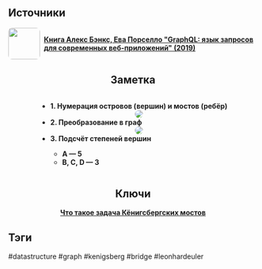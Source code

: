 <h2 align="left">Источники</h2>
<div style="text-align: left">
	<ul style="padding: 0; list-style-type: none; display: flex; flex-direction: column; align-items: left;">
		<li style="display: flex; align-items: center">
			<img
			style="border-radius: 8px; margin-right: 8px; width: 64px; height: 64px; object-fit: cover"
			src="https://m.media-amazon.com/images/I/91FpTCr6IWL._AC_UL960_QL65_.jpg" />
			<strong><a href="https://vk.com/wall-105439414_390">Книга Алекс Бэнкс, Ева Порселло "GraphQL: язык запросов для современных веб-приложений" (2019)</a></strong>
	    </li>
	</ul>
</div>
<h2 align="center">Заметка</h2>
<div style="text-align: center;">
	<ul style="display: inline-block; text-align: left;">
		<li><strong>1. Нумерация островов (вершин) и мостов (ребёр)</strong></li>
		<center>
			<img style="border-radius: 8px;" src="http://archives.interstellar.su/1/2024/03/23/018e6829-cb28-7ab7-8255-5d6bd2410f7e.png" />
		</center>
		<li><strong>2. Преобразование в граф</strong></li>
		<center>
			<img style="border-radius: 8px;" src="http://archives.interstellar.su/1/2024/03/23/018e682a-8621-73ff-b46e-fe09ae73105e.png" />
		</center>
		<li><strong>3. Подсчёт степеней вершин</strong></li>
		<ul style="display: inline-block; text-align: left;">
			<li><strong>A — 5</strong></li>
			<li><strong>B, C, D — 3</strong></li>
		</ul>
	</ul>
</div>
<h2 align="center">Ключи</h2>
<div style="display: flex; align-items: flex-start;">
	<ul style="list-style-type: none; margin: 0; padding: 0; text-align: center; flex-grow: 1;">
		<li><strong><a href="obsidian://open?file=Data Structures/Graph/Theorems/Königsberg Bridges/Что такое задача Кёнигсбергских мостов">Что такое задача Кёнигсбергских мостов</a></strong></li>
	</ul>
</div>
<h2 align="left">Тэги</h2>
#datastructure #graph #kenigsberg #bridge #leonhardeuler